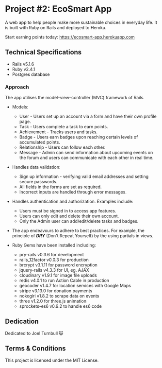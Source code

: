 # Project #2: EcoSmart App

A web app to help people make more sustainable choices in everyday life. It is built with Ruby on Rails and deployed to Heroku.

Start earning points today: https://ecosmart-app.herokuapp.com

## Technical Specifications
* Rails v5.1.6
* Ruby v2.4.1
* Postgres database

### Approach
The app utilises the model–view–controller (MVC) framework of Rails.

* Models:
  * User - Users set up an account via a form and have their own profile page.
  * Task - Users complete a task to earn points.
  * Achievement - Tracks users and tasks.
  * Badge - Users earn badges upon reaching certain levels of accumulated points.  
  * Relationship - Users can follow each other.
  * Message - Admin can send information about upcoming events on the forum and users can communicate with each other in real time.


* Handles data validation:
  * Sign up information - verifying valid email addresses and setting secure passwords.
  * All fields in the forms are set as required.
  * Incorrect inputs are handled through error messages.


* Handles authentication and authorization. Examples include:
  * Users must be signed in to access app features.
  * Users can only edit and delete their own account.
  * Only the Admin user can add/edit/delete tasks and badges.  


* The app endeavours to adhere to best practices. For example, the principle of ***DRY*** (Don't Repeat Yourself) by the using partials in views.

* Ruby Gems have been installed including:
  * pry-rails v0.3.6 for development
  * rails_12factor v0.0.3 for production
  * brcrypt v3.1.11 for password encryption
  * jquery-rails v4.3.3 for UI, eg. AJAX
  * cloudinary v1.9.1 for image file uploads
  * redis v4.0.1 to run Action Cable in production
  * geocoder v1.4.7 for location services with Google Maps
  * stripe v3.13.0 for donation payments
  * nokogiri v1.8.2 to scrape data on events
  * three v1.2.0 for three.js animation
  * sprockets-es6 v0.9.2 to handle es6 code

## Dedication

Dedicated to Joel Turnbull  :smiley_cat:

## Terms & Conditions
This project is licensed under the MIT License.
